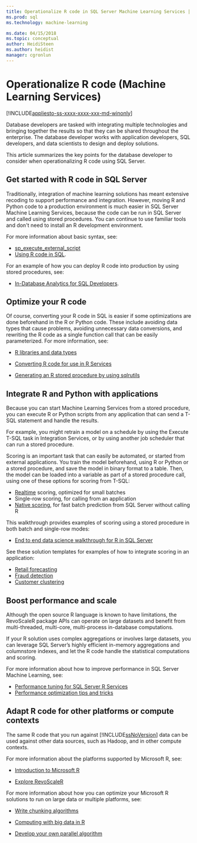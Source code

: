 ```yaml
---
title: Operationalize R code in SQL Server Machine Learning Services | Microsoft Docs
ms.prod: sql
ms.technology: machine-learning

ms.date: 04/15/2018  
ms.topic: conceptual
author: HeidiSteen
ms.author: heidist
manager: cgronlun
---
```

# Operationalize R code (Machine Learning Services)
[!INCLUDE[appliesto-ss-xxxx-xxxx-xxx-md-winonly](../../includes/appliesto-ss-xxxx-xxxx-xxx-md-winonly.md)]

Database developers are tasked with integrating multiple technologies and bringing together the results so that they can be shared throughout the enterprise. The database developer works with application developers, SQL developers, and data scientists to design and deploy solutions.

This article summarizes the key points for the database developer to consider when operationalizing R code using SQL Server.

## Get started with R code in SQL Server

Traditionally, integration of machine learning solutions has meant extensive recoding to support performance and integration. However, moving R and Python code to a production environment is much easier in SQL Server Machine Learning Services, because the code can be run in SQL Server and called using stored procedures. You can continue to use familiar tools and don't need to install an R development environment. 

For more information about basic syntax, see:

+ [sp_execute_external_script](../../relational-databases/system-stored-procedures/sp-execute-external-script-transact-sql.md)
+ [Using R code in SQL](../../advanced-analytics/tutorials/rtsql-using-r-code-in-transact-sql-quickstart.md).

For an example of how you can deploy R code into production by using stored procedures, see:

+ [In-Database Analytics for SQL Developers](../../advanced-analytics/tutorials/sqldev-in-database-r-for-sql-developers.md).

## Optimize your R code

Of course, converting your R code in SQL is easier if some optimizations are done beforehand in the R or Python code. These include avoiding data types that cause problems, avoiding unnecessary data conversions, and rewriting the R code as a single function call that can be easily parameterized. For more information, see:

+ [R libraries and data types](r-libraries-and-data-types.md)

+ [Converting R code for use in R Services](converting-r-code-for-use-in-sql-server.md)

+ [Generating an R stored procedure by using sqlrutils](generating-an-r-stored-procedure-for-r-code-using-the-sqlrutils-package.md)

## Integrate R and Python with applications

Because you can start Machine Learning Services from a stored procedure, you can execute R or Python scripts from any application that can send a T-SQL statement and handle the results.

For example, you might retrain a model on a schedule by using the Execute T-SQL task in Integration Services, or by using another job scheduler that can run a stored procedure.

Scoring is an important task that can easily be automated, or started from external applications. You train the model beforehand, using R or Python or a stored procedure, and save the model in binary format to a table. Then, the model can be loaded into a variable as part of a stored procedure call, using one of these options for scoring from T-SQL:

+ [Realtime](../real-time-scoring.md) scoring, optimized  for small batches
+ Single-row scoring, for calling from an application
+ [Native scoring](../sql-native-scoring.md), for fast batch prediction from SQL Server without calling R

This walkthrough provides examples of scoring using a stored procedure in both batch and single-row modes:

+ [End to end data science walkthrough for R in SQL Server](../tutorials/walkthrough-data-science-end-to-end-walkthrough.md)

See these solution templates for examples of how to integrate scoring in an application:

+ [Retail forecasting](https://github.com/Microsoft/SQL-Server-R-Services-Samples/blob/master/RetailForecasting/Introduction.md)
+ [Fraud detection](https://github.com/Microsoft/SQL-Server-R-Services-Samples/blob/master/FraudDetection/Introduction.md)
+ [Customer clustering](https://github.com/Microsoft/sql-server-samples/tree/master/samples/features/r-services/getting-started/customer-clustering)

## Boost performance and scale

Although the open source R language is known to have limitations, the RevoScaleR package APIs can operate on large datasets and benefit from multi-threaded, multi-core, multi-process in-database computations.

If your R solution uses complex aggregations or involves large datasets, you can leverage SQL Server’s highly efficient in-memory aggregations and columnstore indexes, and let the R code handle the statistical computations and scoring.

For more information about how to improve performance in SQL Server Machine Learning, see:

+ [Performance tuning for SQL Server R Services](../../advanced-analytics/r/sql-server-r-services-performance-tuning.md)
+ [Performance optimization tips and tricks](https://gallery.cortanaintelligence.com/Tutorial/SQL-Server-Optimization-Tips-and-Tricks-for-Analytics-Services)

## Adapt R code for other platforms or compute contexts

The same R code that you run against [!INCLUDE[ssNoVersion](../../includes/ssnoversion-md.md)] data can be used against other data sources, such as Hadoop, and in other compute contexts.

For more information about the platforms supported by Microsoft R, see:

+ [Introduction to Microsoft R](https://docs.microsoft.com/r-server/)

+ [Explore RevoScaleR](https://docs.microsoft.com/r-server/r/tutorial-r-to-revoscaler)

For more information about how you can optimize your Microsoft R solutions to run on large data or multiple platforms, see:

+ [Write chunking algorithms](https://docs.microsoft.com/r-server/r/how-to-developer-write-chunking-algorithms)

+ [Computing with big data in R](https://docs.microsoft.com/r-server/r/tutorial-large-data-tips)

+ [Develop your own parallel algorithm](https://docs.microsoft.com/r-server/r-reference/revopemar/pemar)

